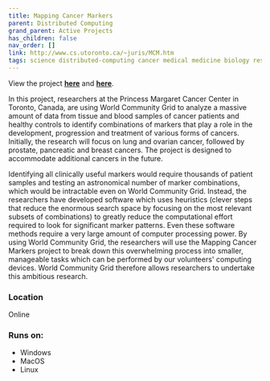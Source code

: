 ```yaml
---
title: Mapping Cancer Markers
parent: Distributed Computing
grand_parent: Active Projects
has_children: false
nav_order: []
link: http://www.cs.utoronto.ca/~juris/MCM.htm
tags: science distributed-computing cancer medical medicine biology research data
---
```


View the project [**here**](http://www.cs.utoronto.ca/~juris/MCM.htm) and [**here**](https://www.worldcommunitygrid.org/research/mcm1/overview.do).

In this project, researchers at the Princess Margaret Cancer Center in Toronto, Canada, are using World Community Grid to analyze a massive amount of data from tissue and blood samples of cancer patients and healthy controls to identify combinations of markers that play a role in the development, progression and treatment of various forms of cancers. Initially, the research will focus on lung and ovarian cancer, followed by prostate, pancreatic and breast cancers. The project is designed to accommodate additional cancers in the future.

Identifying all clinically useful markers would require thousands of patient samples and testing an astronomical number of marker combinations, which would be intractable even on World Community Grid. Instead, the researchers have developed software which uses heuristics (clever steps that reduce the enormous search space by focusing on the most relevant subsets of combinations) to greatly reduce the computational effort required to look for significant marker patterns. Even these software methods require a very large amount of computer processing power. By using World Community Grid, the researchers will use the Mapping Cancer Markers project to break down this overwhelming process into smaller, manageable tasks which can be performed by our volunteers' computing devices. World Community Grid therefore allows researchers to undertake this ambitious research.

### Location
Online

### Runs on:
- Windows
- MacOS
- Linux
